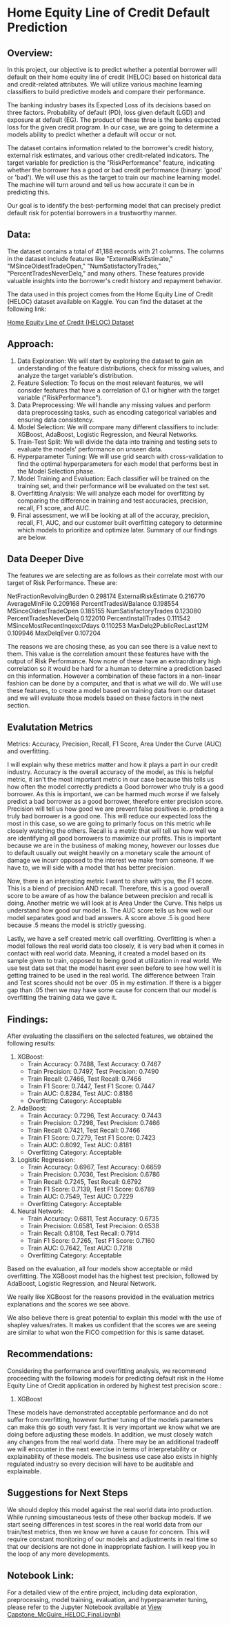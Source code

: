 # Home Equity Line of Credit Default Prediction

## Overview:

In this project, our objective is to predict whether a potential borrower will default on their home equity line of credit (HELOC) based on historical data and credit-related attributes. We will utilize various machine learning classifiers to build predictive models and compare their performance.

The banking industry bases its Expected Loss of its decisions based on three factors. Probability of default (PD), loss given default (LGD) and exposure at default (EG). The product of these three is the banks expected loss for the given credit program. In our case, we are going to determine a models ability to predict whether a default will occur or not. 

The dataset contains information related to the borrower's credit history, external risk estimates, and various other credit-related indicators. The target variable for prediction is the "RiskPerformance" feature, indicating whether the borrower has a good or bad credit performance (binary: 'good' or 'bad'). We will use this as the target to train our machine learning model. The machine will turn around and tell us how accurate it can be in predicting this. 

Our goal is to identify the best-performing model that can precisely predict default risk for potential borrowers in a trustworthy manner.

## Data:

The dataset contains a total of 41,188 records with 21 columns. The columns in the dataset include features like "ExternalRiskEstimate," "MSinceOldestTradeOpen," "NumSatisfactoryTrades," "PercentTradesNeverDelq," and many others. These features provide valuable insights into the borrower's credit history and repayment behavior.

The data used in this project comes from the Home Equity Line of Credit (HELOC) dataset available on Kaggle. You can find the dataset at the following link:

[Home Equity Line of Credit (HELOC) Dataset](https://www.kaggle.com/datasets/averkiyoliabev/home-equity-line-of-creditheloc)

## Approach:

1. Data Exploration: We will start by exploring the dataset to gain an understanding of the feature distributions, check for missing values, and analyze the target variable's distribution.
2. Feature Selection: To focus on the most relevant features, we will consider features that have a correlation of 0.1 or higher with the target variable ("RiskPerformance").
3. Data Preprocessing: We will handle any missing values and perform data preprocessing tasks, such as encoding categorical variables and ensuring data consistency.
4. Model Selection: We will compare many different classifiers to include: XGBoost, AdaBoost, Logistic Regression, and Neural Networks.
5. Train-Test Split: We will divide the data into training and testing sets to evaluate the models' performance on unseen data.
6. Hyperparameter Tuning: We will use grid search with cross-validation to find the optimal hyperparameters for each model that performs best in the Model Selection phase.
7. Model Training and Evaluation: Each classifier will be trained on the training set, and their performance will be evaluated on the test set.
8. Overfitting Analysis: We will analyze each model for overfitting by comparing the difference in training and test accuracies, precision, recall, F1 score, and AUC.
9. Final assessment, we will be looking at all of the accuray, precision, recall, F1, AUC, and our customer built overfitting category to determine which models to prioritize and optimize later. Summary of our findings are below.

## Data Deeper Dive

The features we are selecting are as follows as their correlate most with our target of Risk Performance. These are:

NetFractionRevolvingBurden            0.298174
ExternalRiskEstimate                  0.216770
AverageMInFile                        0.209168
PercentTradesWBalance                 0.198554
MSinceOldestTradeOpen                 0.185155
NumSatisfactoryTrades                 0.123080
PercentTradesNeverDelq                0.122010
PercentInstallTrades                  0.111542
MSinceMostRecentInqexcl7days          0.110253
MaxDelq2PublicRecLast12M              0.109946
MaxDelqEver                           0.107204

The reasons we are chosing these, as you can see there is a value next to them. This value is the correlation amount these features have with the output of Risk Performance. Now none of these have an extraordinary high correlation so it would be hard for a human to determine a prediction based on this information. However a combination of these factors in a non-linear fashion can be done by a computer, and that is what we will do. We will use these features, to create a model based on training data from our dataset and we will evaluate those models based on these factors in the next section.

## Evalutation Metrics

Metrics: Accuracy, Precision, Recall, F1 Score, Area Under the Curve (AUC) and overfitting.

I will explain why these metrics matter and how it plays a part in our credit industry. Accuracy is the overall accuracy of the model, as this is helpful metric, it isn't the most important metric in our case because this tells us how often the model correctly predicts a Good borrower who truly is a good borrower. As this is important, we can be harmed much worse if we falsely predict a bad borrower as a good borrower, therefore enter precision score. Precision will tell us how good we are prevent false positives ie. predicting a truly bad borrower is a good one. This will reduce our expected loss the most in this case, so we are going to primarly focus on this metric while closely watching the others. Recall is a metric that will tell us how well we are identifying all good borrowers to maximize our profits. This is important because we are in the business of making money, however our losses due to default usually out weight heavily on a monetary scale the amount of damage we incurr opposed to the interest we make from someone. If we have to, we will side with a model that has better precision.

Now, there is an interesting metric I want to share with you, the F1 score. This is a blend of precision AND recall. Therefore, this is a good overall score to be aware of as how the balance between precision and recall is doing. Another metric we will look at is Area Under the Curve. This helps us understand how good our model is. The AUC score tells us how well our model separates good and bad answers. A score above .5 is good here because .5 means the model is strictly guessing.

Lastly, we have a self created metric call overfitting. Overfitting is when a model follows the real world data too closely, it is very bad when it comes in contact with real world data. Meaning, it created a model based on its sample given to train, opposed to being good at utilization in real world. We use test data set that the model hasnt ever seen before to see how well it is getting trained to be used in the real world. The difference between Train and Test scores should not be over .05 in my estimation. If there is a bigger gap than .05 then we may have some cause for concern that our model is overfitting the training data we gave it.

## Findings:

After evaluating the classifiers on the selected features, we obtained the following results:

1. XGBoost:
    - Train Accuracy: 0.7488, Test Accuracy: 0.7467
    - Train Precision: 0.7497, Test Precision: 0.7490
    - Train Recall: 0.7466, Test Recall: 0.7466
    - Train F1 Score: 0.7447, Test F1 Score: 0.7447
    - Train AUC: 0.8284, Test AUC: 0.8186
    - Overfitting Category: Acceptable
2. AdaBoost:
    - Train Accuracy: 0.7296, Test Accuracy: 0.7443
    - Train Precision: 0.7298, Test Precision: 0.7466
    - Train Recall: 0.7421, Test Recall: 0.7466
    - Train F1 Score: 0.7279, Test F1 Score: 0.7423
    - Train AUC: 0.8092, Test AUC: 0.8181
    - Overfitting Category: Acceptable
3. Logistic Regression:
    - Train Accuracy: 0.6967, Test Accuracy: 0.6659
    - Train Precision: 0.7036, Test Precision: 0.6786
    - Train Recall: 0.7245, Test Recall: 0.6792
    - Train F1 Score: 0.7139, Test F1 Score: 0.6789
    - Train AUC: 0.7549, Test AUC: 0.7229
    - Overfitting Category: Acceptable
4. Neural Network:
    - Train Accuracy: 0.6811, Test Accuracy: 0.6735
    - Train Precision: 0.6581, Test Precision: 0.6538
    - Train Recall: 0.8108, Test Recall: 0.7914
    - Train F1 Score: 0.7265, Test F1 Score: 0.7160
    - Train AUC: 0.7642, Test AUC: 0.7218
    - Overfitting Category: Acceptable

Based on the evaluation, all four models show acceptable or mild overfitting. The XGBoost model has the highest test precision, followed by AdaBoost, Logistic Regression, and Neural Network.

We really like XGBoost for the reasons provided in the evaluation metrics explanations and the scores we see above.

We also believe there is great potential to explain this model with the use of shapley values/rates. It makes us confident that the scores we are seeing are similar to what won the FICO competition for this is same dataset.

## Recommendations:

Considering the performance and overfitting analysis, we recommend proceeding with the following models for predicting default risk in the Home Equity Line of Credit application in ordered by highest test precision score.:

1. XGBoost


These models have demonstrated acceptable performance and do not suffer from overfitting, however further tuning of the models parameters can make this go south very fast. It is very important we know what we are doing before adjusting these models. In addition, we must closely watch any changes from the real world data.  There may be an additional tradeoff we will encounter in the next exercise in terms of interpretability or explainability of these models. The business use case also exists in highly regulated industry so every decision will have to be auditable and explainable.

## Suggestions for Next Steps

We should deploy this model against the real world data into production. While running simoustaneous tests of these other backup models. If we start seeing differences in test scores in the real world data from our train/test metrics, then we know we have a cause for concern. This will require constant monitoring of our models and adjustments in real time so that our decisions are not done in inappropriate fashion. I will keep you in the loop of any more developments. 

## Notebook Link:

For a detailed view of the entire project, including data exploration, preprocessing, model training, evaluation, and hyperparameter tuning, please refer to the Jupyter Notebook available at [View Capstone_McGuire_HELOC_Final.ipynb)](https://github.com/vmcguire/capstone_final/blob/main/Capstone_McGuire_HELOC_Final.ipynb)
